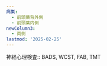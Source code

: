 ```yaml
---
病巣:
  - 前頭葉背外側
  - 前頭葉内側
newColumn3:
  - 両側
lastmod: '2025-02-25'
---
```


神経心理検査:: BADS, WCST, FAB, TMT

